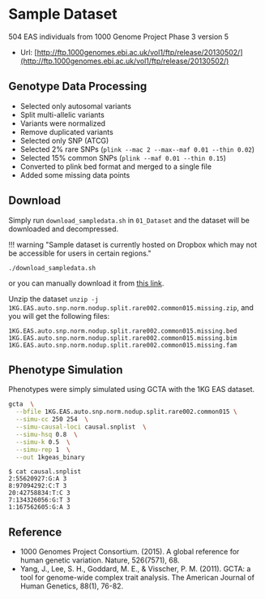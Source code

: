 # Sample Dataset

504 EAS individuals from 1000 Genome Project Phase 3 version 5

- Url: [http://ftp.1000genomes.ebi.ac.uk/vol1/ftp/release/20130502/](http://ftp.1000genomes.ebi.ac.uk/vol1/ftp/release/20130502/)

## Genotype Data Processing

- Selected only autosomal variants
- Split multi-allelic variants
- Variants were normalized
- Remove duplicated variants
- Selected only SNP (ATCG)
- Selected 2% rare SNPs (`plink --mac 2 --max--maf 0.01 --thin 0.02`)
- Selected 15% common SNPs (`plink --maf 0.01 --thin 0.15`)
- Converted to plink bed format and merged to a single file  
- Added some missing data points

## Download

Simply run `download_sampledata.sh` in `01_Dataset` and the dataset will be downloaded and decompressed.

!!! warning "Sample dataset is currently hosted on Dropbox which may not be accessible for users in certain regions."

```
./download_sampledata.sh
```

or you can manually download it from [this link](https://www.dropbox.com/scl/fi/41ep8xbdccp9xw5epim19/1KG.EAS.auto.snp.norm.nodup.split.rare002.common015.missing.zip?rlkey=tklapxwypeg79b1sx03o6ycs7&dl=1).

Unzip the dataset `unzip -j 1KG.EAS.auto.snp.norm.nodup.split.rare002.common015.missing.zip`, and you will get the following files:
```
1KG.EAS.auto.snp.norm.nodup.split.rare002.common015.missing.bed
1KG.EAS.auto.snp.norm.nodup.split.rare002.common015.missing.bim
1KG.EAS.auto.snp.norm.nodup.split.rare002.common015.missing.fam
```

## Phenotype Simulation
Phenotypes were simply simulated using GCTA with the 1KG EAS dataset.

```Bash
gcta  \
  --bfile 1KG.EAS.auto.snp.norm.nodup.split.rare002.common015 \
  --simu-cc 250 254  \
  --simu-causal-loci causal.snplist  \
  --simu-hsq 0.8  \
  --simu-k 0.5  \
  --simu-rep 1  \
  --out 1kgeas_binary
```

``` 
$ cat causal.snplist
2:55620927:G:A 3
8:97094292:C:T 3
20:42758834:T:C 3
7:134326056:G:T 3
1:167562605:G:A 3
```

## Reference
- 1000 Genomes Project Consortium. (2015). A global reference for human genetic variation. Nature, 526(7571), 68.
- Yang, J., Lee, S. H., Goddard, M. E., & Visscher, P. M. (2011). GCTA: a tool for genome-wide complex trait analysis. The American Journal of Human Genetics, 88(1), 76-82.
